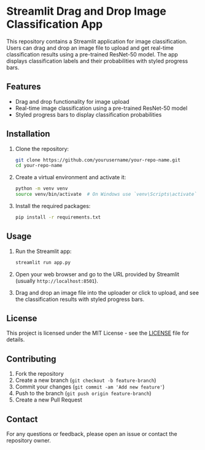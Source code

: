 # Streamlit Drag and Drop Image Classification App

This repository contains a Streamlit application for image classification. Users can drag and drop an image file to upload and get real-time classification results using a pre-trained ResNet-50 model. The app displays classification labels and their probabilities with styled progress bars.

## Features

- Drag and drop functionality for image upload
- Real-time image classification using a pre-trained ResNet-50 model
- Styled progress bars to display classification probabilities

## Installation

1. Clone the repository:

    ```bash
    git clone https://github.com/yourusername/your-repo-name.git
    cd your-repo-name
    ```

2. Create a virtual environment and activate it:

    ```bash
    python -m venv venv
    source venv/bin/activate  # On Windows use `venv\Scripts\activate`
    ```

3. Install the required packages:

    ```bash
    pip install -r requirements.txt
    ```

## Usage

1. Run the Streamlit app:

    ```bash
    streamlit run app.py
    ```

2. Open your web browser and go to the URL provided by Streamlit (usually `http://localhost:8501`).

3. Drag and drop an image file into the uploader or click to upload, and see the classification results with styled progress bars.


## License

This project is licensed under the MIT License - see the [LICENSE](LICENSE) file for details.

## Contributing

1. Fork the repository
2. Create a new branch (`git checkout -b feature-branch`)
3. Commit your changes (`git commit -am 'Add new feature'`)
4. Push to the branch (`git push origin feature-branch`)
5. Create a new Pull Request

## Contact

For any questions or feedback, please open an issue or contact the repository owner.

